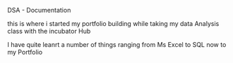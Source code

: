 DSA - Documentation

this is where i started my portfolio building while taking my data Analysis class with the incubator Hub

I have quite leanrt a number of things ranging from Ms Excel to SQL now to my Portfolio  
